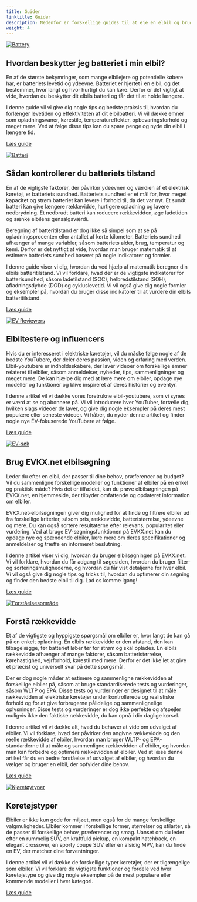 ```yaml
---
title: Guider
linktitle: Guider
description: Nedenfor er forskellige guides til at eje en elbil og bruge denne side.
weight: 4
---
```

<!-- markdownlint-disable MD033 -->


<div class="container shadow p-3 mb-5 bg-body-tertiary rounded border">

<a href="protectingbattery">
     <img src="https://media.evkx.net/multimedia/technology/battery/cell/bladebattery_st.jpg" alt="Battery" title="Battery" class="img-fluid mb-2">
</a>

## Hvordan beskytter jeg batteriet i min elbil?

En af de største bekymringer, som mange elbilejere og potentielle købere har, er batteriets levetid og ydeevne. Batteriet er hjertet i en elbil, og det bestemmer, hvor langt og hvor hurtigt du kan køre. Derfor er det vigtigt at vide, hvordan du beskytter dit elbils batteri og får det til at holde længere.

I denne guide vil vi give dig nogle tips og bedste praksis til, hvordan du forlænger levetiden og effektiviteten af ​​dit elbilbatteri. Vi vil dække emner som opladningsvaner, kørestile, temperatureffekter, opbevaringsforhold og meget mere. Ved at følge disse tips kan du spare penge og nyde din elbil i længere tid.

<a href="protectingbattery/" class="btn btn-outline-primary" role="button">Læs guide</a>

</div>
<div class="container shadow p-3 mb-5 bg-body-tertiary rounded border">

<a href="checkingbatteryhealth">
     <img src="https://media.evkx.net/multimedia/guides/checkingbatteryhealth/graph1_st.jpg" alt="Batteri" title="Battery" class="img-fluid mb-2">
</a>

## Sådan kontrollerer du batteriets tilstand

En af de vigtigste faktorer, der påvirker ydeevnen og værdien af ​​et elektrisk køretøj, er batteriets sundhed. Batteriets sundhed er et mål for, hvor meget kapacitet og strøm batteriet kan levere i forhold til, da det var nyt. Et sundt batteri kan give længere rækkevidde, hurtigere opladning og lavere nedbrydning. Et nedbrudt batteri kan reducere rækkevidden, øge ladetiden og sænke elbilens gensalgsværdi.

Beregning af batteritilstand er dog ikke så simpel som at se på opladningsprocenten eller antallet af kørte kilometer. Batteriets sundhed afhænger af mange variabler, såsom batteriets alder, brug, temperatur og kemi. Derfor er det nyttigt at vide, hvordan man bruger matematik til at estimere batteriets sundhed baseret på nogle indikatorer og formler.

I denne guide viser vi dig, hvordan du ved hjælp af matematik beregner din elbils batteritilstand. Vi vil forklare, hvad der er de vigtigste indikatorer for batterisundhed, såsom ladetilstand (SOC), helbredstilstand (SOH), afladningsdybde (DOD) og cykluslevetid. Vi vil også give dig nogle formler og eksempler på, hvordan du bruger disse indikatorer til at vurdere din elbils batteritilstand.

<a href="checkingbatteryhealth/" class="btn btn-outline-primary" role="button">Læs guide</a>

</div>
<div class="container shadow p-3 mb-5 bg-body-tertiary rounded border">

<a href="evreviewers">
     <img src="https://media.evkx.net/multimedia/guides/evreviewers/bjornyland_st.jpg" alt="EV Reviewers" title="EV Reviewers" class="img-fluid mb-2">
</a>

## Elbiltestere og influencers

Hvis du er interesseret i elektriske køretøjer, vil du måske følge nogle af de bedste YouTubere, der deler deres passion, viden og erfaring med verden. Elbil-youtubere er indholdsskabere, der laver videoer om forskellige emner relateret til elbiler, såsom anmeldelser, nyheder, tips, sammenligninger og meget mere. De kan hjælpe dig med at lære mere om elbiler, opdage nye modeller og funktioner og blive inspireret af deres historier og eventyr.

I denne artikel vil vi dække vores foretrukne elbil-youtubere, som vi synes er værd at se og abonnere på. Vi vil introducere hver YouTuber, fortælle dig, hvilken slags videoer de laver, og give dig nogle eksempler på deres mest populære eller seneste videoer. Vi håber, du nyder denne artikel og finder nogle nye EV-fokuserede YouTubere at følge.

<a href="evreviewers/" class="btn btn-outline-primary" role="button">Læs guide</a>

</div>
<div class="container shadow p-3 mb-5 bg-body-tertiary rounded border">

<a href="evsearch">
     <img src="https://media.evkx.net/multimedia/guides/evsearch/search_1_st.jpg" alt="EV-søk" title="EV-søk" class="img-fluid mb-2">
</a>

## Brug EVKX.net elbilsøgning

Leder du efter en elbil, der passer til dine behov, præferencer og budget? Vil du sammenligne forskellige modeller og funktioner af elbiler på en enkel og praktisk måde? Hvis det er tilfældet, kan du prøve elbilsøgningen på EVKX.net, en hjemmeside, der tilbyder omfattende og opdateret information om elbiler.

EVKX.net-elbilsøgningen giver dig mulighed for at finde og filtrere elbiler ud fra forskellige kriterier, såsom pris, rækkevidde, batteristørrelse, ydeevne og mere. Du kan også sortere resultaterne efter relevans, popularitet eller vurdering. Ved at bruge EV-søgningsfunktionen på EVKX.net kan du opdage nye og spændende elbiler, lære mere om deres specifikationer og anmeldelser og træffe en informeret beslutning.

I denne artikel viser vi dig, hvordan du bruger elbilsøgningen på EVKX.net. Vi vil forklare, hvordan du får adgang til søgesiden, hvordan du bruger filter- og sorteringsmulighederne, og hvordan du får vist detaljerne for hver elbil. Vi vil også give dig nogle tips og tricks til, hvordan du optimerer din søgning og finder den bedste elbil til dig. Lad os komme igang!

<a href="evsearch/" class="btn btn-outline-primary" role="button">Læs guide</a>

</div>
<div class="container shadow p-3 mb-5 bg-body-tertiary rounded border">

<a href="understandingrange">
     <img src="https://media.evkx.net/multimedia/guides/understandingrange/aerodynamicdrag_st.png" alt="Forståelsesområde" title="Forståelsesområde" class="img-fluid mb-2">
</a>

## Forstå rækkevidde

Et af de vigtigste og hyppigste spørgsmål om elbiler er, hvor langt de kan gå på en enkelt opladning. En elbils rækkevidde er den afstand, den kan tilbagelægge, før batteriet løber tør for strøm og skal oplades. En elbils rækkevidde afhænger af mange faktorer, såsom batteristørrelse, kørehastighed, vejrforhold, kørestil med mere. Derfor er det ikke let at give et præcist og universelt svar på dette spørgsmål.

Der er dog nogle måder at estimere og sammenligne rækkevidden af ​​forskellige elbiler på, såsom at bruge standardiserede tests og vurderinger, såsom WLTP og EPA. Disse tests og vurderinger er designet til at måle rækkevidden af ​​elektriske køretøjer under kontrollerede og realistiske forhold og for at give forbrugerne pålidelige og sammenlignelige oplysninger. Disse tests og vurderinger er dog ikke perfekte og afspejler muligvis ikke den faktiske rækkevidde, du kan opnå i din daglige kørsel.

I denne artikel vil vi dække alt, hvad du behøver at vide om udvalget af elbiler. Vi vil forklare, hvad der påvirker den angivne rækkevidde og den reelle rækkevidde af elbiler, hvordan man bruger WLTP- og EPA-standarderne til at måle og sammenligne rækkevidden af ​​elbiler, og hvordan man kan forbedre og optimere rækkevidden af ​​elbiler. Ved at læse denne artikel får du en bedre forståelse af udvalget af elbiler, og hvordan du vælger og bruger en elbil, der opfylder dine behov.

<a href="understandingrange/" class="btn btn-outline-primary" role="button">Læs guide</a>

</div>
<div class="container shadow p-3 mb-5 bg-body-tertiary rounded border">
<a href="vehicletypes">
     <img src="https://media.evkx.net/multimedia/guides/veichletypes/convertible_1_st.jpg" alt="Kjøretøytyper" title="Kjøretøytyper" class="img-fluid mb-2">
</a>

## Køretøjstyper

Elbiler er ikke kun gode for miljøet, men også for de mange forskellige valgmuligheder. Elbiler kommer i forskellige former, størrelser og stilarter, så de passer til forskellige behov, præferencer og smag. Uanset om du leder efter en rummelig SUV, en kraftfuld pickup, en kompakt hatchback, en elegant crossover, en sporty coupe SUV eller en alsidig MPV, kan du finde en EV, der matcher dine forventninger.

I denne artikel vil vi dække de forskellige typer køretøjer, der er tilgængelige som elbiler. Vi vil forklare de vigtigste funktioner og fordele ved hver køretøjstype og give dig nogle eksempler på de mest populære eller kommende modeller i hver kategori.

<a href="vehicletypes/" class="btn btn-outline-primary" role="button">Læs guide</a>
</div>